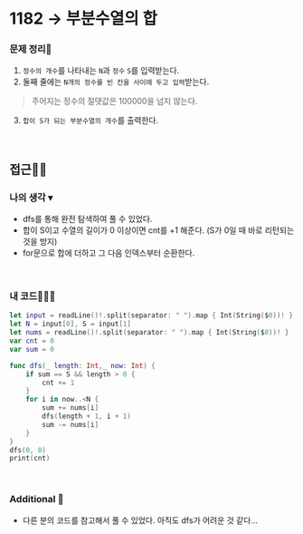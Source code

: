 # 1182 → 부분수열의 합
### 문제 정리📝
1. `정수의 개수`를 나타내는 `N`과 `정수` `S`를 입력받는다.
2. 둘째 줄에는 `N개의 정수를 빈 칸을 사이에 두고 입력`받는다.
> 주어지는 정수의 절댓값은 100000을 넘지 않는다.
3. `합이 S가 되는 부분수열의 개수`를 출력한다.

</br>

## 접근🚶🏻
### 나의 생각 ▾
- dfs를 통해 완전 탐색하여 풀 수 있었다.
- 합이 S이고 수열의 길이가 0 이상이면 cnt를 +1 해준다. (S가 0일 때 바로 리턴되는 것을 방지)
- for문으로 합에 더하고 그 다음 인덱스부터 순환한다.

</br>

### 내 코드👨🏻‍💻
```swift
let input = readLine()!.split(separator: " ").map { Int(String($0))! }
let N = input[0], S = input[1]
let nums = readLine()!.split(separator: " ").map { Int(String($0))! }
var cnt = 0
var sum = 0

func dfs(_ length: Int,_ now: Int) {
    if sum == S && length > 0 {
        cnt += 1
    }
    for i in now..<N {
        sum += nums[i] 
        dfs(length + 1, i + 1)
        sum -= nums[i]
    }
}
dfs(0, 0)
print(cnt)
```

</br>

### Additional 📂
- 다른 분의 코드를 참고해서 풀 수 있었다. 아직도 dfs가 어려운 것 같다...
